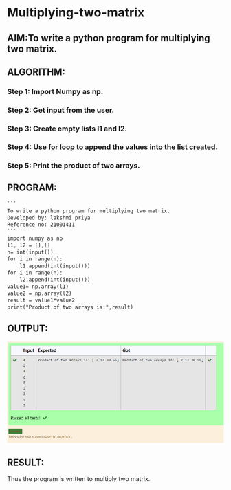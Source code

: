 # Multiplying-two-matrix

## AIM:To write a python program for multiplying two matrix.

## ALGORITHM:

### Step 1: Import Numpy as np.
### Step 2: Get input from the user.
### Step 3: Create empty lists l1 and l2.
### Step 4: Use for loop to append the values into the list created.
### Step 5: Print the product of two arrays.

## PROGRAM: 
~~~
```
To write a python program for multiplying two matrix.
Developed by: lakshmi priya
Reference no: 21001411
```
import numpy as np
l1, l2 = [],[]
n= int(input())
for i in range(n):
    l1.append(int(input()))
for i in range(n):
    l2.append(int(input()))
value1= np.array(l1)
value2 = np.array(l2)
result = value1*value2
print("Product of two arrays is:",result)
~~~

## OUTPUT: 
![output](./matrix.PNG)

## RESULT:
Thus the program is written to multiply two matrix.
